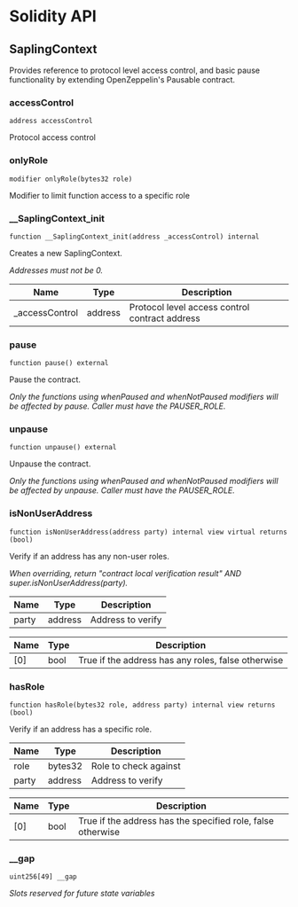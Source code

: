 # Solidity API

## SaplingContext

Provides reference to protocol level access control, and basic pause
        functionality by extending OpenZeppelin's Pausable contract.

### accessControl

```solidity
address accessControl
```

Protocol access control

### onlyRole

```solidity
modifier onlyRole(bytes32 role)
```

Modifier to limit function access to a specific role

### __SaplingContext_init

```solidity
function __SaplingContext_init(address _accessControl) internal
```

Creates a new SaplingContext.

_Addresses must not be 0._

| Name | Type | Description |
| ---- | ---- | ----------- |
| _accessControl | address | Protocol level access control contract address |

### pause

```solidity
function pause() external
```

Pause the contract.

_Only the functions using whenPaused and whenNotPaused modifiers will be affected by pause.
     Caller must have the PAUSER_ROLE._

### unpause

```solidity
function unpause() external
```

Unpause the contract.

_Only the functions using whenPaused and whenNotPaused modifiers will be affected by unpause.
     Caller must have the PAUSER_ROLE._

### isNonUserAddress

```solidity
function isNonUserAddress(address party) internal view virtual returns (bool)
```

Verify if an address has any non-user roles.

_When overriding, return "contract local verification result" AND super.isNonUserAddress(party)._

| Name | Type | Description |
| ---- | ---- | ----------- |
| party | address | Address to verify |

| Name | Type | Description |
| ---- | ---- | ----------- |
| [0] | bool | True if the address has any roles, false otherwise |

### hasRole

```solidity
function hasRole(bytes32 role, address party) internal view returns (bool)
```

Verify if an address has a specific role.

| Name | Type | Description |
| ---- | ---- | ----------- |
| role | bytes32 | Role to check against |
| party | address | Address to verify |

| Name | Type | Description |
| ---- | ---- | ----------- |
| [0] | bool | True if the address has the specified role, false otherwise |

### __gap

```solidity
uint256[49] __gap
```

_Slots reserved for future state variables_

